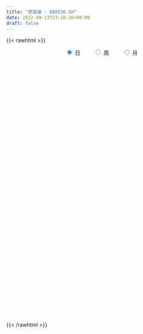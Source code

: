 ```yaml
---
title: "思瑞浦 - 688536.SH"
date: 2022-09-13T23:16:16+08:00
draft: false
---
```

{{< rawhtml >}}
    <div style="text-align: center">
        <label style="padding: 1rem;"><input style="margin-right: .5rem" type="radio" name="period" value="D" checked onclick="period_change(this)">日</label>
        <label style="padding: 1rem;"><input style="margin-right: .5rem" type="radio" name="period" value="W" onclick="period_change(this)">周</label>
        <label style="padding: 1rem;"><input style="margin-right: .5rem" type="radio" name="period" value="M" onclick="period_change(this)">月</label>
    </div>
    <div id="chart" style="height: 700px;"></div> 
    <script type="text/javascript">
        const D_v = [135145.15,84836.48,48512.55,29963.66,30112.34,23783.35,30361.0,21280.48,18926.91,25239.98,31867.59,17664.48,18526.18,9701.58,7254.12,12670.57,7522.3,11752.91,15099.58,8484.14,6589.68,5551.53,10220.84,10081.58,9233.37,9603.22,11857.57,13643.16,9474.56,21829.9,13834.61,11218.89,11740.0,8622.12,12871.69,13906.71,9088.61,7386.83,6387.94,6553.11,17787.81,9985.48,9729.28,14737.86,8957.24,7412.8,5049.4,10123.51,5706.47,8192.82,7756.64,4469.28,8139.64,9175.12,6385.03,8851.36,5574.57,5314.8,6116.3,7803.83,7237.45,6113.56,8072.37,9985.08,9998.65,5868.75,6248.67,7830.17,24334.06,10405.13,6297.63,8548.79,8411.68,9180.87,9439.25,7097.1,10341.84,8010.41,11038.68,7953.16,7661.1,7924.34,3832.99,13578.96,6276.04,8052.7,6900.95,6701.68,3409.92,4810.97,4250.24,6454.6,7127.4,6186.85,5722.55,5187.27,4050.66,5293.94,4680.23,7404.08,6513.94,5147.07,7154.79,5678.88,8280.31,4766.14,6430.14,5269.08,9664.17,9389.67,6011.7,5055.02,3557.55,4634.34,1673.62,2255.64,4044.92,4041.6,8610.82,4570.92,6025.99,6047.8,3883.22,3437.5,3678.96,3420.73,8139.03,9479.99,5052.67,5317.58,3391.46,2317.09,4304.85,2385.85,4051.74,4249.52,2768.5,5144.34,3717.27,2415.4,4616.81,5115.88,4955.99,4812.83,13318.16,4052.44,4831.46,3367.61,4415.76,3676.46,4816.73,4850.05,1704.18,3165.31,6767.24,2981.19,4253.92,3696.52,3316.7,4012.16,6023.72,3276.48,5657.25,5527.11,6303.81,3321.03,2868.03,1989.53,2170.71,3663.5,4230.67,3115.02,3237.87,1864.97,2431.4,4337.62,4394.69,5263.05,4668.77,5962.59,5529.53,11017.93,5773.55,5603.19,3281.35,8092.32,3945.12,4587.85,6584.29,9705.8,6693.02,7026.69,8919.76,9451.35,9544.72,5405.66,4534.51,3472.19,4601.16,3532.23,4738.72,2803.02,4255.33,4324.21,6001.56,4468.49,7946.15,7955.09,7523.4,8464.94,5195.14,7115.73,10506.56,5690.34,6591.12,5106.68,6355.84,4247.93,4756.51,3549.98,2848.82,4196.42,4573.83,5438.69,5737.06,4122.77,4656.64,2785.07,5021.13,3711.91,5752.04,4502.85,3724.43,4461.25,3659.55,4343.66,3312.98,7599.12,5751.22,5983.28,4493.93,8373.79,4349.74,12946.43,7293.67,12117.73,9140.39,4504.69,5077.95,5126.61,5923.8,4519.41,3798.76,3251.71,3546.33,4579.79,3839.61,2868.57,3050.88,2953.72,2253.92,4050.75,5585.78,3043.78,4750.8,15289.0,12946.18,6179.23,5443.09,6226.9,4127.03,5438.93,4651.97,4628.72,8714.79,5055.05,2757.25,3101.57,2149.74,2890.51,5140.64,9161.85,5178.04,5230.43,4142.47,4102.83,7154.11,5417.52,4081.77,3844.12,3492.66,5656.42,7256.77,3556.78,5172.75,6379.06,6411.31,4896.94,3455.27,4935.63,3121.26,4535.09,2813.72,4972.89,3844.99,2693.27,2576.19,2628.22,3801.63,4313.26,5043.78,7079.16,4901.51,4115.61,3901.96,6194.75,6810.57,6172.99,5978.41,6479.29,6107.85,4009.66,3431.93,3120.94,2990.4,3248.76,5414.08,7614.92,7314.35,6054.21,5293.89,4589.0,8820.4,4468.95,3168.32,2893.58,4550.36,5836.4,3519.59,2869.03,5589.95,4337.23,6432.14,6943.49,6639.8,4513.8,3717.74,4140.23,3454.81,5393.05,3575.02,4800.72,4509.92,4960.28,3427.94,5399.5,6788.81,5416.15,5752.58,3029.62,5395.06,3419.13,2759.9,2427.19,2439.73,3216.82,1911.32,3092.05,3196.93,3022.21,10731.02,5678.19,5537.5,4458.99,4464.21,7039.91,8524.63,6777.91,5339.79,2375.42,4308.2,6204.8,4751.84,3883.16,4865.36,6809.01,6395.18,6885.17,7149.85,10021.85,13398.82,12459.24,12406.88,6061.21,7494.99,8272.8,8385.72,5151.64,6763.78,6098.25,4339.85,4405.83,4318.79,7932.34,3543.23,4968.03,5615.1,5653.71,9532.62,11096.7,7625.86,10602.15,9830.93,12956.88,7691.53,9015.36,4987.37,4752.45,5110.71,5641.13,4113.59,4737.92,6451.38,5727.13,6181.26,8972.06,6457.47,6304.04,5521.1,8906.8,5797.14,6737.0,4353.29,4364.42,4007.12,5470.24,5748.38,4726.01,5514.94,4658.39,6161.3,5275.48,8259.06,5310.33,4777.25,5014.22,3347.37,4477.25,4862.16,5037.57,8418.6,9510.03,8782.28,9686.9,7384.09,5660.08,3413.96,4841.26,4120.67,4895.31,4352.85,3828.72,5551.44,13562.73,7188.0,5179.21,6506.09,4946.94,3634.63,4255.33,3178.19,3194.44,5065.7,3882.54,6736.77,6121.82,7070.37,6596.93,24251.8,15281.71]
const D_histogram = [0.0,1.7875327635,4.6372438146,6.316261831,7.0372074584,6.7904747635,5.3264949771,4.5675228031,3.3863647159,5.5430508343,7.2283074939,7.27711444,6.1502556415,5.0259026366,3.9729417907,3.9623923439,3.2201810844,1.7765309176,-1.5157079138,-3.5837522876,-4.4118143282,-4.8374321912,-4.1727280214,-2.9788772052,-0.9162955942,0.7966059873,1.2248685935,3.2694716515,4.2348229312,4.6466194727,3.6658564861,1.8349005012,-0.2227130049,-0.8015413136,-2.0703741312,-1.9020735267,-2.7213903565,-3.0161011851,-2.8626727532,-2.7591768216,0.6981363928,2.7868420001,3.2598799997,5.6006596605,5.1367222046,5.9587941666,5.277472717,2.7694156149,0.7221302353,-0.0251035039,0.7090660175,-0.0449218818,0.3443913081,1.2465915745,2.6613542303,1.8397493916,2.2845972046,2.1047575697,0.6917840452,-0.7081187389,-1.3081575085,-1.9965571824,-4.4693659709,-7.1754021973,-7.8668134894,-7.9522506955,-7.2561946139,-4.8764517883,-5.2551905094,-4.206547451,-3.6430605261,-3.9639384454,-5.176386055,-5.1249681005,-3.6801703504,-3.7625537608,-1.133774657,1.7118968608,7.2322648392,10.2922357768,13.9849115495,14.2749146735,13.5969862534,11.1720360505,8.6261304707,6.7283091511,2.7438889774,-0.0674643241,-1.8945624003,-2.407317445,-3.9286536471,-3.1088854208,-5.5373954075,-3.7073603992,1.1421536491,4.2374016216,5.1568973985,3.9864623399,-0.7824626007,-5.9085772424,-9.535382377,-11.9442228053,-15.2071080269,-15.3234379211,-12.8700544465,-10.7272956762,-10.7427088712,-11.3082305063,-14.5754378233,-15.272713189,-13.6503046044,-11.075900593,-9.3176712809,-8.7328884537,-7.6888347429,-5.9576127306,-5.44341456,-5.6312669875,-5.5083092534,-5.6311564748,-6.8141512066,-5.2579038536,-3.1545663855,-2.1681574955,-0.9228189327,0.3208004098,3.8522902231,7.8133819136,10.3345238043,10.9697010633,11.0562764949,10.7086342309,9.6723019875,7.9896189642,6.9737521826,6.0379438631,4.5564528647,3.3777655207,2.2074725888,1.3744508324,1.3345336293,2.007749906,3.2565558867,3.1007990757,1.4352686804,0.5724828885,1.4342016123,1.2319545458,-1.3052232655,-3.7378441354,-5.4532427077,-5.2127585639,-5.1542701575,-3.9937413887,-1.1131381371,0.2548035674,2.0025073498,3.6367863508,4.6203598969,5.9719185109,9.6675412319,11.3823337892,14.5553808019,13.5027970755,15.2473829795,15.2436584324,13.1599717932,10.5697899874,9.1133705078,7.4109998426,4.4819327657,2.4895838582,2.4377749793,1.3792021965,0.7636787543,-0.3579371572,0.8251299491,1.7333985517,2.126856522,0.5537519539,-0.7686792124,-4.3830766885,-6.3008736327,-6.3811427144,-6.7032180781,-4.5702866637,-3.5137775214,-4.2182759177,-1.1828206596,2.0607134696,6.4086571513,11.7449114086,13.0430269742,10.2362358156,4.2873149971,-0.9798230127,-3.6356920319,-8.0205191094,-8.0773961565,-6.8431237412,-5.1058747782,-3.9215883239,-3.3967701091,-4.0338614434,-3.7809656868,-4.6928544013,-0.5710096338,2.3480665584,-0.1576508157,-6.1328361791,-7.66043544,-1.155302173,4.2943295151,5.1027331859,2.3641654097,-0.6080530889,-0.3888524881,-1.6956519077,-1.7186632181,-4.0608775977,-6.1809359332,-4.9586006739,-3.3188907632,-3.4902723809,-3.4109830485,-4.3815812611,-6.9551281568,-8.1406959782,-6.4802170728,-6.1114257979,-6.1504860831,-6.348065585,-4.5384436976,-3.4800069445,-1.7529432976,-2.0009842085,-2.4770543577,1.3392484329,1.0115246612,0.633564576,-0.8424136717,-3.0906884012,-4.5270668919,-4.3708408521,-4.482685723,-2.6366602413,1.4944761719,3.6904214568,5.7011707912,7.2215331356,7.4308839944,6.031815224,3.6203962963,2.5688541681,2.6869592984,3.902385497,3.1483669225,1.9242782572,2.1603388479,0.844334055,0.0725248079,-0.1494203641,1.0056983499,0.5053849041,1.6722577384,10.4880556875,15.5709829768,18.9695393441,19.8171707214,19.4064612105,16.7273895648,13.2572789931,10.1622785284,7.9583960389,7.7703958159,6.6676177753,4.4080360364,2.2918647293,0.9641559726,-0.0304237883,-0.5540377782,0.8097846915,1.6610312634,1.6531141333,2.0350749787,0.3565372916,2.6008092525,1.9140124701,1.0184371329,-1.2550397585,-2.9861073489,-6.0690992249,-9.9076039581,-11.5918359231,-11.6356025152,-11.9899555194,-7.7271716318,-3.0265170035,-1.295467129,-1.81280469,-2.8351108576,-6.1707121002,-8.6370862314,-11.3235375207,-12.344368984,-12.6109920261,-13.0405537854,-13.0790219219,-13.2757703197,-12.5732505429,-12.2214679885,-12.711901427,-13.6768135608,-13.524852415,-13.7534043222,-14.1439413951,-14.726887873,-13.9738068399,-12.8370437359,-9.6617528555,-7.7661310325,-5.2621950481,-4.234001373,-3.0614056197,-2.2478246247,-1.8474028247,0.7004353236,1.0518490458,-1.0172297263,-2.867207403,-2.8777104469,-3.5144133665,-3.6815240019,-3.1395680921,-1.8661982058,-0.6200020305,2.0181593174,2.080764089,3.4285683312,4.0490376183,3.1042033297,3.1665223219,6.8796841475,8.2380183331,10.6124726201,12.0456348424,12.783039381,11.7816935907,10.1367305221,9.9185997464,8.4565653551,7.3660790695,6.0753211817,5.5590759312,5.1138176668,2.1886244589,1.5894681966,3.7006738394,5.3864233461,5.1336677829,6.4722303187,6.2669371476,5.6590787033,4.3200891259,2.4619328467,-0.1658990596,-2.8265851303,-3.4671971962,-5.3171502854,-6.9168075571,-12.1630510975,-14.9389688746,-15.8363575061,-16.3985397305,-15.7265100055,-16.3862680585,-14.4584043123,-11.3915923431,-8.0648016196,-5.6628136941,-3.3331760319,-1.2993442105,-0.192749754,-0.4900736977,-0.5312814835,0.7988406545,0.6220547108,0.4161047774,-0.1046015171,-1.9667486162,-4.808816147,-3.6544888044,-1.112597815,0.9748865829,3.3423736238,5.6221709808,8.5870687978,10.5268336412,13.0972697262,13.5747993537,14.2800047496,13.1419534104,11.3320334107,9.6595316332,8.0079940045,6.7251002788,7.033451063,6.7702388184,9.1886990749,9.0559266315,8.0021942952,8.6788543896,5.6431860095,3.5285133133,2.1704965071,-0.7798068865,-1.749032278,-1.511106292,-2.3195040954,-3.6467084824,-3.8810340113,-5.6556166181,-6.1122269851,-5.0265088477,-3.9934053417,-3.4812294688,-2.6341793272,0.3793037486,0.1245922773,-1.8808650149,-3.2098749407,-2.7807079343,-2.964535747,-2.163887206,-2.338463809,-3.7320334353,-5.6995949626,-5.9560550942,-5.5157003611,-5.4710798062,-5.8245494894,-5.3133820518,-2.6093217614,-1.3539646741,0.3123037996,0.8340575213,0.6060085082,2.0366794192,1.1777682648,1.7002864443,2.9974026005,5.9738882595,10.9782110807,14.4632577392,14.2506627438,13.625139127,12.3028326797,12.0975517305,9.3208882675,6.4333921664,3.3489275017,1.4131520787,0.8763492462,3.0236890424,2.335625348,1.3989323196,-1.3420411862,-3.9854481953,-5.9280128201,-6.9413497416,-8.0251009826,-8.717313895,-10.0122589982,-9.9765040584,-10.6448935009,-10.5880905888,-8.4237787968,-7.1566304244,-9.7961891121,-9.7299663811]
const D_fast = [0.0,2.2344159544,6.2434379591,9.5015214333,11.9817689253,13.4326549213,13.3002988791,13.6832074059,13.3486404977,16.8910893247,20.3834228578,22.2515084139,22.6622135257,22.79433618,22.7346107817,23.7146594209,23.7774934325,22.7779759951,19.1068101853,16.1428277395,14.2118121169,12.5768362061,12.1983583705,12.6474898854,14.4809975979,16.3930506763,17.1275304308,19.9895014017,22.0135584143,23.5870098239,23.5227109588,22.1504800992,20.0371883419,19.2579747048,17.4715483544,17.1643305772,15.6646661583,14.6159300334,14.053690277,13.4673920032,17.0992393157,19.8846554231,21.1726634226,24.9136079986,25.7338510938,28.0456215975,28.6836683272,26.8679651288,25.001212308,24.2477026928,25.1591387186,24.3939203489,24.8693313657,26.0831795258,28.1632807392,27.8016132484,28.8176103625,29.1639601201,27.9239326069,26.347000138,25.4199219914,24.2323830219,20.6422327406,16.1423459649,13.4842313005,11.4107314204,10.2927388486,11.4533687271,9.7608323787,9.7578385743,9.4105603677,8.098697837,5.5921537136,4.3623296431,4.8870848055,3.8640629549,6.2093983945,9.4830441275,16.8114783157,22.4445081975,29.6334118576,33.4921436499,36.2134617932,36.5815206029,36.1921476407,35.9764036089,32.6779556796,29.8497362971,27.5489976208,26.4344132148,23.9309136009,23.9734604721,20.1606016335,21.063796542,26.1988490026,30.3534473805,32.562167507,32.3883480334,27.4238074425,20.8205484903,14.8098977614,9.4150016318,2.3503394034,-1.596849971,-2.360980108,-2.9000452568,-5.6011356696,-8.9937149313,-15.904781704,-20.420235367,-22.2104029335,-22.4049740704,-22.9761625785,-24.5746018647,-25.4527568397,-25.2109380099,-26.0575934794,-27.6532626538,-28.907382233,-30.4380185731,-33.3245511065,-33.082779717,-31.7680838452,-31.3237143292,-30.3090804995,-28.9852610546,-24.4906986854,-18.5762615166,-13.4714886747,-10.0938861499,-7.2432415946,-4.9137253009,-3.5319820474,-3.2172603297,-2.4896890657,-1.9160114193,-2.2583892016,-2.5926351654,-3.2110599501,-3.7004689984,-3.4067527941,-2.231599041,-0.1686540886,0.4507888693,-0.8559243558,-1.5755894256,-0.3553202988,-0.2495787288,-3.1130623565,-6.4801442603,-9.5588535095,-10.6215590066,-11.8516381397,-11.6895447181,-9.0872260007,-7.6555834044,-5.4072527845,-2.8637771958,-0.7251136754,2.1194245662,8.2319325952,12.7923085998,19.604200813,21.9273163555,27.4837480043,31.2909380653,32.4972443745,32.5495100654,33.3714332129,33.5218125083,31.7132286228,30.3432756799,30.9009105458,30.1871383121,29.7625345585,28.5514343577,29.9407839513,31.2824021918,32.2075742926,30.772907713,29.2583067436,24.5481400953,21.055124743,19.3795699827,17.3816900995,18.372049848,18.5501146099,16.7910472341,19.5307973273,23.289509824,29.2396177935,37.5120999029,42.0709722121,41.8232400074,36.9461479381,31.4340541751,27.869262148,21.4793052932,19.403079207,18.9265706869,19.3873509554,19.5912403287,19.2668660163,17.6213093211,16.9289636561,14.8438613412,18.8229537003,22.3290465321,19.783916454,12.2755220458,8.8328139249,15.0491216487,21.5723357155,23.6564226828,21.508896259,18.3846644882,18.506651967,16.7759395705,16.3232624555,12.9658286766,9.3005363577,9.2832214485,10.0932086684,9.0492589556,8.2758025258,6.2098089979,1.8974800629,-1.3232617529,-1.2828371157,-2.4419022904,-4.0185840963,-5.8031799944,-5.1281690314,-4.9397340145,-3.650906192,-4.399193155,-5.4945268936,-1.3434119948,-1.4182546012,-1.6378235424,-3.3244052081,-6.3453520378,-8.9134972515,-9.8499814247,-11.0824977264,-9.895637305,-5.3908818488,-2.2723311997,1.1637108325,4.4894564608,6.5565283182,6.6654133538,5.1590935002,4.749764914,5.5396098688,7.7306324418,7.7637055979,7.0206864969,7.7968317995,6.6919105204,5.9382324753,5.6789322123,7.0854755138,6.711508294,8.2964455629,19.7342574338,28.7099304674,36.8508716707,42.6527957283,47.0937015201,48.5964772656,48.4406864421,47.8862556095,47.6719721298,49.4265708607,49.990697264,48.8331245342,47.2899194093,46.2032496459,45.2010639378,44.5389405034,46.1052091459,47.3717135337,47.7770749369,48.667804527,47.0784011628,49.9728754368,49.7645817719,49.123615718,46.5363788869,44.0587844593,39.4585177771,33.1431120543,28.5609211085,25.6082538876,22.2564120036,24.5874029833,28.5314283607,29.9386114529,28.9680727194,27.2369888374,22.3587095698,17.7330638808,12.2157282112,8.1088045019,4.6894334533,0.9997332476,-2.3084903693,-5.824181347,-8.264974206,-10.9685586487,-14.6369674439,-19.0210829679,-22.2503349259,-25.9172379137,-29.8437603353,-34.1084287815,-36.8487994584,-38.9212972883,-38.1614446218,-38.207355557,-37.0189683346,-37.0492750027,-36.6420306543,-36.3904058155,-36.4518347216,-33.7288877425,-33.1145117589,-35.4378979625,-38.00467749,-38.7346081455,-40.2499144068,-41.3374060427,-41.5803421558,-40.7735218211,-39.6823261534,-36.5396249761,-35.9568291822,-33.7518828573,-32.1191541656,-32.2879376218,-31.4339880491,-26.0009051867,-22.5830664177,-17.5554939757,-13.1109230428,-9.177758659,-7.2336810516,-6.3444614897,-4.0829423288,-3.4308353813,-2.6798018996,-2.451729492,-1.5782057596,-0.7450096073,-3.1230467005,-3.3248359137,-0.288461811,2.7438935322,3.7745549147,6.7311750302,8.092616146,8.8995273775,8.6405600816,7.3978870141,4.7285803428,1.3612479896,-0.1461633753,-3.3254040358,-6.6542631968,-14.9412695116,-21.4519295074,-26.3084075154,-30.9702246724,-34.2298224488,-38.9861475164,-40.6728848483,-40.4539709648,-39.1433806462,-38.1570961442,-36.6607524901,-34.9517567212,-33.8933497032,-34.3131920714,-34.487220228,-32.9573879265,-32.9786601925,-33.0805839315,-33.6274406052,-35.9812748584,-40.0255464259,-39.7848412845,-37.5210997488,-35.1898937051,-31.9868132584,-28.3014731561,-23.1898081397,-18.618334886,-12.7735813694,-8.9023519035,-4.6271453201,-2.4797083068,-1.4566199538,-0.714238823,-0.3637779505,0.0346033934,2.1013169434,3.5306644033,8.2462994287,10.377508643,11.3243248806,14.1706985723,12.5458266947,11.3132823268,10.4978896473,7.3526345321,5.9461510711,5.8063004841,4.4180266568,2.1791451493,0.9745611175,-2.2139256438,-4.1985927571,-4.3695018316,-4.3347496611,-4.6928811553,-4.5043758455,-1.3960668326,-1.6196302345,-4.0953037804,-6.2267824414,-6.4927924186,-7.4177541681,-7.1580774285,-7.9172699839,-10.243847969,-13.6363082369,-15.3817821421,-16.3203524992,-17.6435018959,-19.4531089514,-20.2702870268,-18.2185571768,-17.301691258,-15.5573468344,-14.8270787324,-14.9036256184,-12.9637848526,-13.5282539408,-12.5806641503,-10.534197344,-6.06423962,1.6846359713,8.7854970646,12.1355677552,14.9163289201,16.6697306428,19.4888376262,19.04239623,17.7632481705,15.5160153812,13.9335279779,13.615812457,16.5190745138,16.4149171564,15.8279572079,12.7514734055,9.1117043477,5.6871365178,2.9384621608,-0.1515643258,-3.0231057119,-6.8211155647,-9.2794866395,-12.6090994572,-15.1993191923,-15.1409520995,-15.6629613333,-20.7515672989,-23.1178361632]
const D_slow = [0.0,0.4468831909,1.6061941445,3.1852596023,4.9445614669,6.6421801578,7.973803902,9.1156846028,9.9622757818,11.3480384904,13.1551153639,14.9743939739,16.5119578842,17.7684335434,18.7616689911,19.752267077,20.5573123481,21.0014450775,20.6225180991,19.7265800272,18.6236264451,17.4142683973,16.371086392,15.6263670907,15.3972931921,15.5964446889,15.9026618373,16.7200297502,17.778735483,18.9403903512,19.8568544727,20.315579598,20.2599013468,20.0595160184,19.5419224856,19.0664041039,18.3860565148,17.6320312185,16.9163630302,16.2265688248,16.401102923,17.097813423,17.9127834229,19.3129483381,20.5971288892,22.0868274309,23.4061956101,24.0985495138,24.2790820727,24.2728061967,24.4500727011,24.4388422307,24.5249400577,24.8365879513,25.5019265089,25.9618638568,26.5330131579,27.0592025504,27.2321485617,27.0551188769,26.7280794998,26.2289402042,25.1115987115,23.3177481622,21.3510447899,19.362982116,17.5489334625,16.3298205154,15.0160228881,13.9643860253,13.0536208938,12.0626362824,10.7685397687,9.4872977435,8.5672551559,7.6266167157,7.3431730515,7.7711472667,9.5792134765,12.1522724207,15.6485003081,19.2172289764,22.6164755398,25.4094845524,27.5660171701,29.2480944579,29.9340667022,29.9172006212,29.4435600211,28.8417306598,27.8595672481,27.0823458929,25.697997041,24.7711569412,25.0566953535,26.1160457589,27.4052701085,28.4018856935,28.2062700433,26.7291257327,24.3452801384,21.3592244371,17.5574474304,13.7265879501,10.5090743385,7.8272504194,5.1415732016,2.314515575,-1.3293438808,-5.147522178,-8.5600983291,-11.3290734774,-13.6584912976,-15.841713411,-17.7639220967,-19.2533252794,-20.6141789194,-22.0219956663,-23.3990729796,-24.8068620983,-26.5103999,-27.8248758634,-28.6135174597,-29.1555568336,-29.3862615668,-29.3060614643,-28.3429889086,-26.3896434302,-23.8060124791,-21.0635872132,-18.2995180895,-15.6223595318,-13.2042840349,-11.2068792939,-9.4634412482,-7.9539552824,-6.8148420663,-5.9704006861,-5.4185325389,-5.0749198308,-4.7412864235,-4.239348947,-3.4252099753,-2.6500102064,-2.2911930363,-2.1480723141,-1.7895219111,-1.4815332746,-1.807839091,-2.7423001248,-4.1056108018,-5.4088004427,-6.6973679821,-7.6958033293,-7.9740878636,-7.9103869717,-7.4097601343,-6.5005635466,-5.3454735724,-3.8524939446,-1.4356086367,1.4099748106,5.0488200111,8.42451928,12.2363650248,16.0472796329,19.3372725812,21.9797200781,24.258062705,26.1108126657,27.2312958571,27.8536918217,28.4631355665,28.8079361156,28.9988558042,28.9093715149,29.1156540022,29.5490036401,30.0807177706,30.2191557591,30.026985956,28.9312167838,27.3559983757,25.7607126971,24.0849081776,22.9423365116,22.0638921313,21.0093231519,20.713617987,21.2287963544,22.8309606422,25.7671884943,29.0279452379,31.5870041918,32.658832941,32.4138771879,31.5049541799,29.4998244025,27.4804753634,25.7696944281,24.4932257336,23.5128286526,22.6636361253,21.6551707645,20.7099293428,19.5367157425,19.393963334,19.9809799736,19.9415672697,18.4083582249,16.4932493649,16.2044238217,17.2780062005,18.5536894969,19.1447308494,18.9927175771,18.8955044551,18.4715914782,18.0419256737,17.0267062742,15.4814722909,14.2418221224,13.4120994316,12.5395313364,11.6867855743,10.591390259,8.8526082198,6.8174342253,5.1973799571,3.6695235076,2.1319019868,0.5448855906,-0.5897253338,-1.45972707,-1.8979628944,-2.3982089465,-3.0174725359,-2.6826604277,-2.4297792624,-2.2713881184,-2.4819915363,-3.2546636366,-4.3864303596,-5.4791405726,-6.5998120034,-7.2589770637,-6.8853580207,-5.9627526565,-4.5374599587,-2.7320766748,-0.8743556762,0.6335981298,1.5386972039,2.1809107459,2.8526505705,3.8282469447,4.6153386754,5.0964082397,5.6364929516,5.8475764654,5.8657076674,5.8283525763,6.0797771638,6.2061233899,6.6241878245,9.2462017463,13.1389474906,17.8813323266,22.8356250069,27.6872403095,31.8690877008,35.183407449,37.7239770811,39.7135760908,41.6561750448,43.3230794886,44.4250884977,44.9980546801,45.2390936732,45.2314877261,45.0929782816,45.2954244545,45.7106822703,46.1239608036,46.6327295483,46.7218638712,47.3720661843,47.8505693018,48.1051785851,47.7914186454,47.0448918082,45.527617002,43.0507160124,40.1527570317,37.2438564029,34.246367523,32.3145746151,31.5579453642,31.2340785819,30.7808774094,30.072099695,28.52942167,26.3701501121,23.539265732,20.453173486,17.3004254794,14.0402870331,10.7705315526,7.4515889727,4.3082763369,1.2529093398,-1.9250660169,-5.3442694071,-8.7254825109,-12.1638335914,-15.6998189402,-19.3815409085,-22.8749926185,-26.0842535524,-28.4996917663,-30.4412245244,-31.7567732865,-32.8152736297,-33.5806250346,-34.1425811908,-34.604431897,-34.4293230661,-34.1663608046,-34.4206682362,-35.1374700869,-35.8568976987,-36.7355010403,-37.6558820408,-38.4407740638,-38.9073236152,-39.0623241229,-38.5577842935,-38.0375932713,-37.1804511885,-36.1681917839,-35.3921409515,-34.600510371,-32.8805893341,-30.8210847509,-28.1679665958,-25.1565578852,-21.96079804,-19.0153746423,-16.4811920118,-14.0015420752,-11.8874007364,-10.0458809691,-8.5270506736,-7.1372816908,-5.8588272741,-5.3116711594,-4.9143041103,-3.9891356504,-2.6425298139,-1.3591128682,0.2589447115,1.8256789984,3.2404486742,4.3204709557,4.9359541674,4.8944794025,4.1878331199,3.3210338209,1.9917462495,0.2625443603,-2.7782184141,-6.5129606328,-10.4720500093,-14.5716849419,-18.5033124433,-22.5998794579,-26.214480536,-29.0623786218,-31.0785790267,-32.4942824502,-33.3275764581,-33.6524125108,-33.7005999493,-33.8231183737,-33.9559387446,-33.7562285809,-33.6007149032,-33.4966887089,-33.5228390882,-34.0145262422,-35.2167302789,-36.13035248,-36.4085019338,-36.1647802881,-35.3291868821,-33.9236441369,-31.7768769375,-29.1451685272,-25.8708510956,-22.4771512572,-18.9071500698,-15.6216617172,-12.7886533645,-10.3737704562,-8.3717719551,-6.6904968854,-4.9321341196,-3.239574415,-0.9423996463,1.3215820116,3.3221305854,5.4918441828,6.9026406851,7.7847690135,8.3273931402,8.1324414186,7.6951833491,7.3174067761,6.7375307523,5.8258536317,4.8555951288,3.4416909743,1.913634228,0.6570070161,-0.3413443193,-1.2116516865,-1.8701965183,-1.7753705812,-1.7442225118,-2.2144387656,-3.0169075007,-3.7120844843,-4.4532184211,-4.9941902226,-5.5788061748,-6.5118145337,-7.9367132743,-9.4257270479,-10.8046521381,-12.1724220897,-13.628559462,-14.956904975,-15.6092354153,-15.9477265839,-15.869650634,-15.6611362537,-15.5096341266,-15.0004642718,-14.7060222056,-14.2809505945,-13.5315999444,-12.0381278795,-9.2935751094,-5.6777606746,-2.1150949886,1.2911897931,4.3668979631,7.3912858957,9.7215079626,11.3298560041,12.1670878796,12.5203758992,12.7394632108,13.4953854714,14.0792918084,14.4290248883,14.0935145917,13.0971525429,11.6151493379,9.8798119025,7.8735366568,5.6942081831,3.1911434335,0.6970174189,-1.9642059563,-4.6112286035,-6.7171733027,-8.5063309088,-10.9553781868,-13.3878697821]
const D_data = [['2020-09-21', 250.0, 205.0, 202.0, 255.33],['2020-09-22', 213.0, 233.01, 208.01, 244.0],['2020-09-23', 233.99, 261.64, 232.33, 262.49],['2020-09-24', 260.0, 264.0, 255.8, 278.0],['2020-09-25', 268.98, 264.45, 250.12, 275.0],['2020-09-28', 269.0, 259.99, 255.0, 270.8],['2020-09-29', 260.93, 246.0, 242.6, 261.0],['2020-09-30', 245.9, 254.0, 241.0, 262.5],['2020-10-09', 259.9, 248.0, 244.0, 259.94],['2020-10-12', 247.98, 297.6, 247.98, 297.6],['2020-10-13', 311.0, 309.0, 299.03, 323.5],['2020-10-14', 303.08, 301.03, 294.91, 307.39],['2020-10-15', 298.0, 291.01, 290.0, 322.58],['2020-10-16', 293.27, 291.87, 283.75, 299.97],['2020-10-19', 288.03, 293.08, 288.03, 302.3],['2020-10-20', 293.0, 309.2, 285.0, 317.0],['2020-10-21', 306.2, 303.75, 303.21, 316.0],['2020-10-22', 301.81, 294.0, 285.4, 305.79],['2020-10-23', 293.0, 261.05, 255.3, 296.5],['2020-10-26', 253.71, 262.68, 245.81, 267.76],['2020-10-27', 261.23, 269.89, 258.03, 272.58],['2020-10-28', 269.04, 270.39, 261.0, 274.85],['2020-10-29', 270.45, 283.5, 268.03, 289.77],['2020-10-30', 283.5, 294.59, 280.12, 303.5],['2020-11-02', 298.9, 314.97, 293.2, 319.88],['2020-11-03', 318.0, 323.0, 315.21, 332.0],['2020-11-04', 322.0, 315.77, 312.12, 339.0],['2020-11-05', 327.58, 346.88, 321.95, 347.0],['2020-11-06', 343.5, 347.0, 338.8, 356.8],['2020-11-09', 355.38, 349.99, 343.95, 383.32],['2020-11-10', 344.88, 337.1, 325.3, 347.88],['2020-11-11', 335.8, 323.89, 323.23, 345.98],['2020-11-12', 327.24, 314.04, 308.56, 333.04],['2020-11-13', 316.33, 327.89, 312.24, 332.9],['2020-11-16', 328.46, 315.9, 311.21, 337.0],['2020-11-17', 315.78, 332.09, 307.66, 332.8],['2020-11-18', 330.0, 318.76, 318.1, 333.0],['2020-11-19', 320.0, 322.58, 313.35, 329.99],['2020-11-20', 320.0, 327.92, 317.08, 331.0],['2020-11-23', 325.54, 328.1, 321.0, 330.78],['2020-11-24', 338.31, 381.31, 337.0, 392.0],['2020-11-25', 377.64, 383.0, 371.11, 392.88],['2020-11-26', 381.5, 374.63, 366.68, 399.23],['2020-11-27', 377.73, 411.9, 375.0, 416.0],['2020-11-30', 408.0, 389.0, 388.01, 411.0],['2020-12-01', 389.0, 413.6, 389.0, 415.99],['2020-12-02', 412.83, 402.9, 401.07, 416.0],['2020-12-03', 400.0, 377.97, 373.57, 408.95],['2020-12-04', 377.49, 376.24, 372.51, 384.43],['2020-12-07', 380.08, 388.7, 375.0, 392.99],['2020-12-08', 385.67, 410.99, 378.0, 412.43],['2020-12-09', 415.8, 396.04, 395.1, 415.8],['2020-12-10', 394.4, 413.0, 390.03, 430.0],['2020-12-11', 413.0, 427.1, 410.12, 444.68],['2020-12-14', 428.2, 444.98, 426.15, 445.0],['2020-12-15', 443.5, 424.04, 416.8, 450.01],['2020-12-16', 424.0, 444.3, 417.88, 448.78],['2020-12-17', 446.0, 442.78, 428.0, 453.18],['2020-12-18', 449.47, 428.0, 425.73, 451.96],['2020-12-21', 410.02, 424.4, 409.02, 434.0],['2020-12-22', 420.0, 432.03, 412.0, 443.77],['2020-12-23', 432.0, 429.88, 418.0, 439.88],['2020-12-24', 424.49, 400.0, 397.0, 433.83],['2020-12-25', 400.0, 381.8, 376.0, 400.0],['2020-12-28', 377.89, 394.98, 375.68, 396.08],['2020-12-29', 393.0, 397.02, 381.98, 404.29],['2020-12-30', 393.63, 405.0, 391.0, 419.88],['2020-12-31', 415.59, 432.0, 406.15, 444.44],['2021-01-04', 438.0, 401.02, 380.23, 438.0],['2021-01-05', 395.0, 419.0, 391.86, 420.0],['2021-01-06', 421.0, 416.07, 411.0, 429.9],['2021-01-07', 410.7, 404.38, 395.15, 417.47],['2021-01-08', 404.02, 387.0, 382.11, 404.03],['2021-01-11', 381.97, 397.0, 381.97, 417.96],['2021-01-12', 398.0, 416.28, 395.0, 428.6],['2021-01-13', 419.99, 399.0, 397.09, 425.99],['2021-01-14', 399.98, 439.0, 395.28, 444.99],['2021-01-15', 446.0, 457.89, 437.01, 460.5],['2021-01-18', 450.38, 518.96, 441.88, 522.15],['2021-01-19', 516.9, 520.0, 516.9, 548.97],['2021-01-20', 519.71, 558.0, 519.71, 562.65],['2021-01-21', 558.0, 540.0, 531.0, 566.03],['2021-01-22', 544.99, 541.0, 528.0, 551.0],['2021-01-25', 510.0, 524.06, 477.77, 576.99],['2021-01-26', 520.0, 520.79, 507.13, 555.0],['2021-01-27', 537.47, 527.08, 510.62, 557.0],['2021-01-28', 518.0, 492.99, 490.8, 525.45],['2021-01-29', 502.22, 494.6, 481.01, 515.01],['2021-02-01', 492.09, 497.8, 485.0, 511.11],['2021-02-02', 508.71, 510.36, 492.01, 518.9],['2021-02-03', 511.0, 493.7, 493.0, 518.35],['2021-02-04', 493.02, 522.24, 490.2, 523.0],['2021-02-05', 517.5, 477.45, 476.08, 531.98],['2021-02-08', 479.0, 529.1, 470.01, 531.8],['2021-02-09', 530.48, 587.61, 520.02, 593.0],['2021-02-10', 585.45, 593.0, 561.55, 593.12],['2021-02-18', 593.0, 584.22, 571.8, 600.01],['2021-02-19', 574.88, 565.0, 540.0, 584.05],['2021-02-22', 565.0, 509.1, 508.0, 566.0],['2021-02-23', 488.0, 479.0, 470.38, 509.98],['2021-02-24', 482.0, 471.48, 460.1, 504.6],['2021-02-25', 472.0, 465.0, 446.16, 475.01],['2021-02-26', 456.0, 430.77, 418.28, 463.8],['2021-03-01', 437.98, 451.01, 437.98, 459.63],['2021-03-02', 454.0, 479.97, 446.88, 488.98],['2021-03-03', 476.0, 480.38, 470.0, 487.02],['2021-03-04', 487.0, 451.4, 431.0, 487.0],['2021-03-05', 439.11, 434.6, 426.0, 449.86],['2021-03-08', 436.0, 380.0, 373.14, 448.76],['2021-03-09', 376.5, 389.0, 362.0, 415.5],['2021-03-10', 401.37, 407.99, 398.0, 414.95],['2021-03-11', 405.01, 419.96, 405.01, 438.57],['2021-03-12', 418.55, 411.51, 407.0, 425.0],['2021-03-15', 408.58, 393.8, 383.46, 414.43],['2021-03-16', 398.73, 394.98, 388.03, 408.6],['2021-03-17', 394.0, 403.0, 388.0, 409.89],['2021-03-18', 405.81, 386.41, 380.61, 408.0],['2021-03-19', 380.05, 371.0, 368.16, 388.0],['2021-03-22', 368.67, 367.0, 362.0, 383.98],['2021-03-23', 368.61, 356.0, 348.68, 372.39],['2021-03-24', 352.01, 330.5, 330.5, 359.95],['2021-03-25', 329.97, 357.12, 326.0, 362.6],['2021-03-26', 357.77, 366.5, 350.21, 374.0],['2021-03-29', 367.45, 354.62, 352.8, 373.58],['2021-03-30', 352.7, 358.5, 352.0, 373.0],['2021-03-31', 358.5, 360.8, 342.9, 364.9],['2021-04-01', 357.84, 400.0, 353.0, 402.0],['2021-04-02', 405.0, 426.5, 402.03, 448.0],['2021-04-06', 427.83, 429.75, 418.0, 441.97],['2021-04-07', 427.13, 420.03, 408.45, 427.15],['2021-04-08', 416.77, 421.15, 413.99, 434.5],['2021-04-09', 421.15, 421.32, 411.99, 431.99],['2021-04-12', 421.33, 415.06, 408.11, 432.04],['2021-04-13', 408.29, 404.93, 401.01, 421.2],['2021-04-14', 420.0, 410.5, 404.93, 434.9],['2021-04-15', 411.01, 410.19, 389.01, 412.37],['2021-04-16', 410.18, 399.99, 395.58, 414.0],['2021-04-19', 391.02, 398.84, 388.01, 403.79],['2021-04-20', 395.84, 394.0, 385.0, 403.8],['2021-04-21', 389.0, 393.48, 387.0, 399.5],['2021-04-22', 395.0, 401.44, 393.04, 413.99],['2021-04-23', 401.46, 412.8, 390.0, 416.6],['2021-04-26', 414.0, 426.8, 410.11, 435.39],['2021-04-27', 421.0, 414.28, 405.1, 423.46],['2021-04-28', 378.0, 391.88, 351.0, 405.0],['2021-04-29', 389.67, 395.57, 387.77, 422.22],['2021-04-30', 404.0, 417.71, 389.09, 423.88],['2021-05-06', 431.0, 407.0, 396.0, 431.0],['2021-05-07', 403.0, 370.03, 370.03, 406.05],['2021-05-10', 368.0, 355.5, 352.28, 380.0],['2021-05-11', 353.0, 349.05, 338.1, 363.1],['2021-05-12', 349.05, 364.6, 339.05, 368.25],['2021-05-13', 355.73, 358.1, 352.05, 366.61],['2021-05-14', 357.23, 370.52, 347.06, 372.5],['2021-05-17', 371.0, 399.88, 370.52, 405.0],['2021-05-18', 391.25, 390.97, 389.0, 404.98],['2021-05-19', 389.84, 404.0, 386.0, 407.59],['2021-05-20', 407.56, 413.03, 398.0, 418.0],['2021-05-21', 411.08, 414.45, 401.29, 419.55],['2021-05-24', 415.98, 429.0, 401.0, 434.99],['2021-05-25', 429.0, 477.99, 424.02, 488.88],['2021-05-26', 480.0, 476.3, 462.19, 480.0],['2021-05-27', 475.0, 518.73, 468.54, 525.5],['2021-05-28', 520.62, 483.75, 478.0, 522.0],['2021-05-31', 492.0, 533.72, 488.52, 547.0],['2021-06-01', 535.95, 530.8, 518.03, 540.9],['2021-06-02', 530.8, 513.0, 503.17, 530.81],['2021-06-03', 509.55, 506.45, 496.01, 513.43],['2021-06-04', 504.0, 520.89, 498.58, 528.18],['2021-06-07', 537.88, 519.47, 515.0, 544.98],['2021-06-08', 510.38, 500.11, 483.0, 528.66],['2021-06-09', 499.0, 505.23, 487.31, 510.0],['2021-06-10', 505.99, 530.01, 505.97, 541.99],['2021-06-11', 544.71, 520.0, 514.5, 544.98],['2021-06-15', 521.96, 526.0, 501.0, 533.0],['2021-06-16', 529.0, 519.24, 515.0, 560.05],['2021-06-17', 511.88, 552.63, 511.0, 560.34],['2021-06-18', 552.9, 560.08, 543.0, 577.47],['2021-06-21', 560.0, 562.97, 541.0, 566.0],['2021-06-22', 562.0, 540.5, 525.1, 570.0],['2021-06-23', 533.0, 540.0, 524.0, 556.58],['2021-06-24', 537.0, 500.01, 470.91, 537.0],['2021-06-25', 495.0, 505.99, 485.85, 513.98],['2021-06-28', 510.6, 522.3, 497.89, 544.81],['2021-06-29', 532.97, 516.48, 510.79, 534.99],['2021-06-30', 516.0, 551.0, 516.0, 565.0],['2021-07-01', 545.24, 546.13, 542.0, 575.0],['2021-07-02', 541.33, 524.98, 514.99, 545.09],['2021-07-05', 524.98, 579.0, 520.03, 583.0],['2021-07-06', 575.0, 602.0, 575.0, 615.0],['2021-07-07', 584.88, 643.0, 577.0, 658.0],['2021-07-08', 643.0, 692.44, 641.36, 718.05],['2021-07-09', 684.09, 673.7, 610.26, 691.94],['2021-07-12', 650.0, 631.83, 609.0, 652.38],['2021-07-13', 619.44, 579.1, 565.5, 625.0],['2021-07-14', 571.1, 563.18, 552.1, 580.94],['2021-07-15', 565.0, 577.12, 550.02, 584.47],['2021-07-16', 578.11, 536.01, 536.01, 584.0],['2021-07-19', 536.01, 575.81, 521.01, 579.83],['2021-07-20', 568.02, 593.0, 560.1, 598.0],['2021-07-21', 592.55, 606.16, 576.01, 620.0],['2021-07-22', 600.55, 606.96, 587.17, 615.0],['2021-07-23', 614.22, 603.69, 601.32, 638.88],['2021-07-26', 603.69, 589.0, 570.51, 635.0],['2021-07-27', 598.0, 599.0, 591.0, 645.65],['2021-07-28', 590.0, 582.08, 552.86, 609.02],['2021-07-29', 600.0, 654.56, 579.63, 666.0],['2021-07-30', 640.05, 662.12, 633.0, 706.42],['2021-08-02', 642.13, 598.97, 590.96, 657.99],['2021-08-03', 598.97, 532.67, 532.13, 607.0],['2021-08-04', 532.0, 565.01, 522.23, 574.0],['2021-08-05', 630.0, 678.01, 630.0, 678.01],['2021-08-06', 712.0, 700.88, 670.02, 718.0],['2021-08-09', 708.0, 666.02, 650.0, 708.78],['2021-08-10', 683.15, 622.01, 615.0, 684.0],['2021-08-11', 632.45, 607.01, 600.0, 632.45],['2021-08-12', 594.23, 641.85, 594.23, 660.88],['2021-08-13', 635.0, 621.6, 606.66, 642.0],['2021-08-16', 602.89, 635.32, 602.89, 675.0],['2021-08-17', 625.0, 600.01, 595.0, 641.67],['2021-08-18', 611.37, 588.89, 586.0, 613.0],['2021-08-19', 582.4, 626.0, 582.4, 630.0],['2021-08-20', 611.8, 637.65, 610.01, 656.0],['2021-08-23', 622.0, 618.05, 612.11, 642.0],['2021-08-24', 622.28, 619.9, 591.0, 629.6],['2021-08-25', 610.0, 602.78, 594.23, 634.53],['2021-08-26', 597.6, 569.9, 565.0, 611.14],['2021-08-27', 567.26, 572.15, 567.26, 588.0],['2021-08-30', 575.38, 604.1, 572.15, 615.99],['2021-08-31', 598.06, 588.99, 584.81, 618.81],['2021-09-01', 573.0, 580.26, 546.22, 587.0],['2021-09-02', 580.0, 572.8, 572.8, 602.39],['2021-09-03', 575.78, 597.96, 562.63, 599.99],['2021-09-06', 582.66, 592.96, 573.0, 596.44],['2021-09-07', 580.56, 606.56, 576.96, 615.08],['2021-09-08', 599.37, 584.0, 571.69, 606.85],['2021-09-09', 580.33, 576.99, 566.24, 592.53],['2021-09-10', 583.0, 639.0, 580.88, 654.97],['2021-09-13', 636.0, 597.1, 595.01, 636.0],['2021-09-14', 607.42, 594.88, 585.1, 608.42],['2021-09-15', 580.01, 575.66, 562.0, 598.67],['2021-09-16', 569.0, 553.88, 527.03, 570.51],['2021-09-17', 554.0, 550.45, 548.2, 574.96],['2021-09-22', 530.0, 562.66, 519.98, 570.0],['2021-09-23', 557.15, 555.0, 552.1, 577.99],['2021-09-24', 548.4, 580.4, 548.0, 593.87],['2021-09-27', 594.79, 623.8, 594.0, 648.88],['2021-09-28', 612.45, 617.88, 603.5, 638.4],['2021-09-29', 610.27, 630.0, 605.88, 632.68],['2021-09-30', 625.21, 638.11, 610.25, 646.0],['2021-10-08', 640.8, 632.0, 625.58, 685.5],['2021-10-11', 628.78, 614.0, 612.4, 647.94],['2021-10-12', 617.84, 595.0, 582.0, 626.75],['2021-10-13', 594.0, 605.4, 592.09, 619.99],['2021-10-14', 609.99, 620.0, 601.0, 632.83],['2021-10-15', 620.0, 640.5, 595.04, 652.59],['2021-10-18', 630.0, 620.5, 605.39, 635.79],['2021-10-19', 625.0, 611.97, 607.01, 630.0],['2021-10-20', 620.39, 630.0, 615.19, 642.74],['2021-10-21', 635.42, 609.64, 605.0, 644.83],['2021-10-22', 604.42, 612.0, 604.42, 626.68],['2021-10-25', 612.01, 617.0, 592.79, 625.89],['2021-10-26', 620.28, 637.99, 604.58, 638.0],['2021-10-27', 628.51, 620.5, 608.01, 636.1],['2021-10-28', 622.7, 645.0, 610.26, 652.0],['2021-10-29', 666.79, 774.0, 666.79, 774.0],['2021-11-01', 770.0, 777.0, 714.72, 807.99],['2021-11-02', 777.0, 795.0, 756.9, 806.0],['2021-11-03', 798.0, 793.04, 785.0, 820.05],['2021-11-04', 818.63, 797.82, 788.0, 823.98],['2021-11-05', 797.52, 779.77, 778.13, 812.87],['2021-11-08', 791.47, 770.0, 750.1, 792.0],['2021-11-09', 758.58, 771.5, 758.58, 795.99],['2021-11-10', 771.5, 781.1, 762.87, 807.12],['2021-11-11', 780.0, 812.01, 769.8, 828.81],['2021-11-12', 810.0, 808.91, 772.3, 814.91],['2021-11-15', 806.66, 796.0, 786.0, 811.98],['2021-11-16', 789.0, 795.0, 788.99, 824.3],['2021-11-17', 783.68, 803.29, 783.12, 809.97],['2021-11-18', 801.97, 808.0, 795.03, 817.99],['2021-11-19', 807.88, 816.0, 792.0, 856.68],['2021-11-22', 819.88, 848.5, 819.88, 870.0],['2021-11-23', 848.5, 855.58, 835.79, 871.45],['2021-11-24', 855.0, 854.99, 835.01, 887.0],['2021-11-25', 856.0, 869.0, 844.42, 880.0],['2021-11-26', 859.88, 847.28, 834.01, 881.0],['2021-11-29', 847.28, 905.9, 847.26, 908.9],['2021-11-30', 909.0, 882.0, 866.98, 909.0],['2021-12-01', 889.32, 883.12, 870.73, 917.93],['2021-12-02', 893.38, 864.0, 845.01, 897.93],['2021-12-03', 868.0, 865.0, 852.0, 887.49],['2021-12-06', 865.0, 837.96, 806.6, 868.75],['2021-12-07', 838.0, 809.61, 771.98, 838.22],['2021-12-08', 820.0, 818.93, 800.94, 830.02],['2021-12-09', 828.78, 831.0, 811.78, 844.6],['2021-12-10', 830.48, 821.64, 821.12, 854.0],['2021-12-13', 838.63, 886.96, 834.52, 902.89],['2021-12-14', 880.0, 917.02, 870.0, 917.88],['2021-12-15', 908.17, 900.0, 893.1, 926.99],['2021-12-16', 881.05, 878.29, 860.0, 925.99],['2021-12-17', 861.12, 870.26, 853.08, 878.61],['2021-12-20', 857.0, 830.0, 826.06, 883.5],['2021-12-21', 830.0, 823.12, 815.0, 849.0],['2021-12-22', 826.11, 801.92, 790.0, 829.5],['2021-12-23', 812.43, 806.37, 782.22, 812.43],['2021-12-24', 804.58, 805.0, 790.0, 809.77],['2021-12-27', 794.97, 793.0, 781.0, 802.89],['2021-12-28', 792.3, 787.91, 770.3, 798.71],['2021-12-29', 784.54, 776.0, 772.2, 798.98],['2021-12-30', 783.07, 779.1, 772.0, 802.05],['2021-12-31', 786.55, 768.0, 756.05, 795.61],['2022-01-04', 771.14, 747.0, 727.85, 776.75],['2022-01-05', 753.0, 725.98, 715.38, 755.95],['2022-01-06', 717.01, 725.84, 714.0, 737.94],['2022-01-07', 719.0, 708.41, 698.31, 732.82],['2022-01-10', 711.8, 691.5, 666.01, 711.8],['2022-01-11', 690.71, 672.34, 662.89, 702.6],['2022-01-12', 673.51, 675.0, 657.51, 680.16],['2022-01-13', 675.08, 670.67, 651.61, 686.0],['2022-01-14', 672.0, 694.99, 665.83, 702.59],['2022-01-17', 694.1, 681.5, 667.25, 704.8],['2022-01-18', 693.0, 691.39, 679.29, 701.0],['2022-01-19', 678.0, 674.05, 660.5, 694.39],['2022-01-20', 686.0, 674.16, 669.87, 693.0],['2022-01-21', 660.01, 668.08, 654.0, 673.39],['2022-01-24', 652.05, 659.64, 651.68, 673.06],['2022-01-25', 661.45, 689.17, 660.0, 699.89],['2022-01-26', 695.0, 665.31, 657.66, 702.85],['2022-01-27', 666.0, 625.42, 622.0, 670.8],['2022-01-28', 649.99, 611.0, 608.15, 649.99],['2022-02-07', 623.1, 621.63, 613.22, 648.86],['2022-02-08', 627.0, 604.27, 588.39, 627.0],['2022-02-09', 600.52, 599.77, 565.25, 605.0],['2022-02-10', 600.0, 601.5, 590.01, 617.41],['2022-02-11', 589.16, 608.06, 587.98, 616.62],['2022-02-14', 602.69, 607.99, 590.51, 612.97],['2022-02-15', 609.97, 631.0, 601.35, 633.8],['2022-02-16', 634.0, 602.22, 600.0, 638.74],['2022-02-17', 600.88, 619.0, 589.07, 624.9],['2022-02-18', 616.0, 612.99, 605.6, 619.43],['2022-02-21', 618.32, 590.25, 585.01, 631.98],['2022-02-22', 578.35, 598.0, 575.43, 598.99],['2022-02-23', 595.0, 653.23, 595.0, 664.39],['2022-02-24', 647.77, 639.0, 628.61, 655.0],['2022-02-25', 655.0, 665.23, 646.42, 677.03],['2022-02-28', 660.0, 669.06, 656.01, 676.07],['2022-03-01', 669.06, 672.84, 653.65, 680.0],['2022-03-02', 665.27, 657.27, 651.08, 673.46],['2022-03-03', 666.2, 648.29, 645.94, 671.77],['2022-03-04', 641.0, 667.0, 636.9, 692.39],['2022-03-07', 662.98, 652.38, 638.0, 664.55],['2022-03-08', 658.85, 654.9, 645.36, 684.99],['2022-03-09', 654.9, 650.0, 630.66, 670.0],['2022-03-10', 671.0, 658.36, 641.69, 685.0],['2022-03-11', 642.37, 660.0, 640.0, 661.66],['2022-03-14', 640.1, 621.9, 621.9, 667.87],['2022-03-15', 622.52, 642.28, 612.25, 672.8],['2022-03-16', 664.36, 681.85, 640.65, 689.45],['2022-03-17', 700.0, 690.0, 682.0, 709.99],['2022-03-18', 685.0, 673.53, 666.81, 691.43],['2022-03-21', 665.0, 701.01, 656.0, 708.0],['2022-03-22', 692.24, 690.0, 682.0, 700.0],['2022-03-23', 697.73, 687.9, 681.88, 698.87],['2022-03-24', 687.9, 678.0, 666.0, 687.9],['2022-03-25', 677.88, 666.2, 666.16, 682.56],['2022-03-28', 655.68, 646.0, 642.07, 665.74],['2022-03-29', 657.8, 630.68, 626.3, 657.8],['2022-03-30', 627.45, 645.05, 625.39, 652.59],['2022-03-31', 640.78, 619.98, 612.59, 643.37],['2022-04-01', 606.0, 609.0, 602.37, 624.94],['2022-04-06', 602.98, 536.86, 518.5, 606.32],['2022-04-07', 531.99, 534.5, 526.79, 549.58],['2022-04-08', 538.53, 534.5, 530.0, 556.0],['2022-04-11', 545.0, 520.0, 517.14, 548.44],['2022-04-12', 520.55, 520.5, 505.22, 529.85],['2022-04-13', 513.1, 488.0, 485.87, 516.66],['2022-04-14', 498.35, 508.0, 481.84, 514.98],['2022-04-15', 507.49, 521.5, 490.0, 531.71],['2022-04-18', 515.36, 530.0, 506.88, 544.01],['2022-04-19', 537.85, 523.9, 517.85, 538.39],['2022-04-20', 525.33, 527.52, 520.12, 544.99],['2022-04-21', 530.4, 529.01, 516.28, 563.4],['2022-04-22', 510.0, 520.5, 505.5, 529.8],['2022-04-25', 506.0, 500.0, 495.6, 518.26],['2022-04-26', 482.0, 497.04, 460.0, 513.39],['2022-04-27', 494.06, 513.0, 471.77, 521.0],['2022-04-28', 509.99, 493.0, 466.65, 509.99],['2022-04-29', 495.0, 487.22, 470.97, 500.0],['2022-05-05', 482.24, 476.64, 471.9, 491.0],['2022-05-06', 468.0, 447.7, 442.0, 472.64],['2022-05-09', 447.0, 414.98, 405.39, 447.0],['2022-05-10', 420.0, 452.0, 413.0, 470.86],['2022-05-11', 456.86, 472.33, 451.1, 486.89],['2022-05-12', 469.47, 473.96, 456.07, 481.16],['2022-05-13', 475.83, 486.19, 471.09, 507.99],['2022-05-16', 487.63, 496.36, 482.55, 510.99],['2022-05-17', 496.86, 520.2, 489.0, 539.0],['2022-05-18', 520.2, 523.99, 514.0, 534.86],['2022-05-19', 523.99, 549.7, 510.0, 552.12],['2022-05-20', 538.0, 539.0, 532.0, 554.0],['2022-05-23', 531.47, 553.3, 531.47, 569.88],['2022-05-24', 557.5, 537.57, 536.0, 565.0],['2022-05-25', 536.55, 528.95, 523.0, 551.3],['2022-05-26', 527.15, 528.0, 510.71, 539.89],['2022-05-27', 530.0, 525.0, 518.58, 547.99],['2022-05-30', 521.39, 526.5, 513.5, 542.0],['2022-05-31', 535.72, 548.5, 517.0, 557.88],['2022-06-01', 540.63, 546.42, 535.13, 562.9],['2022-06-02', 550.8, 592.0, 540.88, 603.0],['2022-06-06', 610.0, 573.58, 571.24, 619.99],['2022-06-07', 575.29, 566.0, 556.6, 577.8],['2022-06-08', 551.0, 594.0, 550.99, 600.0],['2022-06-09', 589.9, 547.7, 546.0, 589.9],['2022-06-10', 545.0, 550.0, 541.01, 564.79],['2022-06-13', 549.0, 553.5, 541.37, 561.85],['2022-06-14', 548.01, 523.58, 510.59, 552.8],['2022-06-15', 523.0, 537.89, 520.4, 545.0],['2022-06-16', 537.89, 550.8, 530.0, 562.0],['2022-06-17', 549.86, 535.6, 531.0, 556.98],['2022-06-20', 526.11, 521.8, 519.0, 537.8],['2022-06-21', 523.23, 529.0, 518.58, 542.99],['2022-06-22', 534.77, 501.0, 500.02, 535.0],['2022-06-23', 495.91, 507.12, 490.0, 513.4],['2022-06-24', 507.55, 523.87, 507.55, 534.85],['2022-06-27', 523.88, 525.36, 520.36, 541.97],['2022-06-28', 521.9, 519.91, 502.33, 528.0],['2022-06-29', 517.8, 525.12, 504.11, 535.0],['2022-06-30', 525.04, 561.59, 523.15, 572.88],['2022-07-01', 570.58, 528.06, 522.25, 570.58],['2022-07-04', 524.83, 498.99, 484.88, 527.88],['2022-07-05', 498.0, 496.0, 486.66, 509.02],['2022-07-06', 499.88, 512.71, 493.0, 534.87],['2022-07-07', 519.0, 502.8, 495.14, 519.0],['2022-07-08', 507.77, 514.08, 496.0, 523.81],['2022-07-11', 513.73, 500.99, 497.31, 517.66],['2022-07-12', 500.85, 478.15, 472.98, 507.9],['2022-07-13', 474.01, 457.01, 455.79, 478.88],['2022-07-14', 466.17, 466.5, 451.0, 477.0],['2022-07-15', 461.3, 469.68, 460.0, 488.48],['2022-07-18', 475.0, 459.98, 456.0, 475.0],['2022-07-19', 460.0, 447.77, 440.02, 460.0],['2022-07-20', 451.11, 452.52, 451.06, 473.77],['2022-07-21', 452.22, 483.37, 448.71, 492.79],['2022-07-22', 483.5, 472.11, 471.0, 492.98],['2022-07-25', 468.02, 482.5, 463.1, 482.97],['2022-07-26', 482.92, 472.3, 463.05, 486.0],['2022-07-27', 471.88, 462.05, 456.0, 471.88],['2022-07-28', 465.0, 484.99, 465.0, 487.99],['2022-07-29', 484.99, 457.01, 456.0, 489.0],['2022-08-01', 455.2, 472.5, 436.96, 477.0],['2022-08-02', 466.94, 487.05, 455.7, 500.05],['2022-08-03', 489.98, 521.48, 488.37, 533.32],['2022-08-04', 530.58, 573.85, 518.03, 578.0],['2022-08-05', 564.0, 587.0, 548.8, 594.98],['2022-08-08', 580.0, 560.51, 551.95, 589.01],['2022-08-09', 560.51, 564.2, 550.0, 565.5],['2022-08-10', 560.0, 561.0, 555.09, 578.18],['2022-08-11', 561.99, 581.5, 553.88, 586.0],['2022-08-12', 583.0, 551.0, 550.2, 591.52],['2022-08-15', 545.77, 542.07, 535.52, 555.77],['2022-08-16', 541.02, 529.0, 528.8, 547.57],['2022-08-17', 529.0, 533.45, 523.6, 535.0],['2022-08-18', 525.88, 547.0, 517.77, 556.0],['2022-08-19', 558.89, 588.46, 558.89, 623.0],['2022-08-22', 595.91, 561.0, 560.0, 606.0],['2022-08-23', 564.59, 557.01, 551.0, 572.28],['2022-08-24', 567.0, 526.47, 513.04, 567.0],['2022-08-25', 528.49, 512.88, 506.82, 528.49],['2022-08-26', 519.0, 507.0, 505.22, 528.0],['2022-08-29', 493.68, 506.99, 487.2, 516.42],['2022-08-30', 506.0, 495.67, 491.05, 508.0],['2022-08-31', 485.0, 490.0, 483.06, 500.77],['2022-09-01', 497.98, 470.16, 465.0, 507.84],['2022-09-02', 465.21, 475.67, 465.21, 486.44],['2022-09-05', 475.67, 456.75, 450.0, 475.67],['2022-09-06', 457.88, 455.18, 447.6, 468.0],['2022-09-07', 453.18, 479.18, 448.8, 479.54],['2022-09-08', 478.08, 469.9, 458.0, 481.06],['2022-09-09', 467.0, 409.0, 400.01, 467.0],['2022-09-13', 403.0, 426.35, 403.0, 438.53]]
const W_v = [328570.18,75424.83,18926.91,102999.81,54299.48,40927.77,53811.88,67245.52,49641.78,58793.54,37249.42,37733.5,32242.06,39212.29,29946.24,57997.29,44069.47,38410.27,41510.33,26053.13,17096.67,9344.6,30900.11,30424.55,33678.11,16650.12,29138.75,28156.21,16078.8,17760.46,21009.7,31970.88,7783.37,18212.73,21015.57,24496.72,16653.11,16112.03,16426.76,32952.37,25509.83,38929.56,32408.43,19930.46,30695.5,38805.77,27991.91,19925.56,22740.23,22712.36,23376.56,28951.96,32357.83,23849.64,5923.8,19696.0,14966.7,32720.11,34922.43,28489.46,16039.71,27815.62,23990.18,28021.78,22820.41,18859.96,18363.08,19998.24,31636.01,19660.78,29646.32,26340.56,19668.96,29942.61,21219.63,21273.88,26386.66,16441.01,14439.33,21946.71,31265.65,22980.05,28837.88,17171.7,51821.14,34672.19,24540.04,25769.46,52112.52,31557.42,26671.15,33435.93,30158.65,25466.69,29664.56,22478.25,41435.38,25420.06,32191.05,27454.87,19576.2,50777.69,15281.71]
const W_histogram = [0.0,-0.6668945869,-1.4313174731,0.9690522597,0.4584713693,2.256388411,6.606074002,7.7478450824,8.0229151476,13.0795412111,13.2031210269,15.7196964554,16.3800732792,12.7992572677,12.8707067406,9.122803424,10.5525114024,15.9082987228,15.1428334207,12.4129656056,17.0352648629,16.8235989854,6.7754984736,-0.1159267361,-6.3852564138,-13.0331704555,-17.242099897,-15.5461444562,-14.3622288743,-14.5592336131,-13.3995266608,-11.9238721717,-13.6565381577,-14.204065169,-11.1754545062,-4.4196295536,2.2758867615,6.1504398008,10.6543488273,9.2826308226,8.9427292275,17.5260516098,12.9343634563,13.4022914093,16.3960992368,19.5234758078,14.9930934444,11.950031865,4.7671494309,1.1823716386,1.00998426,-5.2869790975,-7.5181675443,-5.2953306866,-4.4580960132,-3.5906821994,-5.1028936208,4.1415600671,9.6638004448,14.0329377126,16.0111315044,17.8942847387,18.7129981726,14.8809894361,14.1709103056,8.1549657651,0.9136736938,-8.1597654475,-14.9408549103,-20.7565151444,-27.5402671427,-31.0573266556,-31.7694855898,-27.5946318739,-23.7335297815,-20.7770738768,-17.185083188,-14.6751178828,-16.124060987,-21.0457107812,-23.9132310795,-24.5226275958,-25.6888724598,-27.4826746827,-24.5347290947,-17.7994954642,-13.2666246061,-5.1523045572,-2.1629498168,-0.7762336382,-0.2945518597,0.6112698868,0.5744895162,-1.9938102234,-3.0210572503,-4.1403903514,4.0099777012,6.9409255245,11.1190225478,8.2452466956,4.2825285236,-2.4200623516,-5.1211155423]
const W_fast = [0.0,-0.8336182336,-1.9558704881,0.6867623096,0.2907992615,2.652813406,8.6540174975,11.7327498485,14.0135487006,22.3400600669,25.7644201393,32.2109196817,36.9663148254,36.5853131308,39.8744392889,38.4072368282,42.4750726573,51.8079346583,54.8281777115,55.2015512977,64.0826667707,68.0769006396,59.7226747462,52.8022678525,44.9366240713,35.0304174158,26.510963,24.3203823267,21.91374069,18.076927548,15.8867528351,14.3814392812,9.2346387558,5.1360954523,5.3708424886,11.0217600527,18.2862480582,23.6984110477,30.865907281,31.8148469819,33.7106276937,46.6754629785,45.3173656891,49.1358664944,56.228699131,64.236944654,63.4548356517,63.3992820385,57.4081869622,54.1190020795,54.1991107659,46.580402634,42.4696723012,43.3686764872,43.0913871573,43.0611304212,40.2731955947,50.5530392994,58.4912297882,66.3686014841,72.3495781521,78.7063025711,84.2032655482,84.0915041707,86.9241526165,82.9469495173,75.9340758695,64.8206953663,54.3043921759,43.2996031557,29.6307843718,18.3493931949,9.6948628633,6.9710586107,4.8987782577,2.6609656933,1.9566855851,0.7978714195,-4.6820869315,-14.8651644209,-23.7109924891,-30.4510459044,-38.0395088833,-46.7039797769,-49.8897164625,-47.6043566981,-46.3881419915,-39.5618980819,-37.1132807957,-35.9206230267,-35.5125792131,-34.4539399949,-34.3470979864,-37.4138502819,-39.1963616213,-41.3507923104,-32.1979298324,-27.531750628,-20.5738979678,-21.386362146,-24.2784481872,-31.5860546503,-35.5673867265]
const W_slow = [0.0,-0.1667236467,-0.524553015,-0.2822899501,-0.1676721078,0.396424995,2.0479434955,3.9849047661,5.990633553,9.2605188558,12.5612991125,16.4912232263,20.5862415461,23.7860558631,27.0037325482,29.2844334042,31.9225612548,35.8996359355,39.6853442907,42.7885856921,47.0474019078,51.2533016542,52.9471762726,52.9181945886,51.3218804851,48.0635878712,43.753062897,39.8665267829,36.2759695644,32.6361611611,29.2862794959,26.305311453,22.8911769135,19.3401606213,16.5462969947,15.4413896063,16.0103612967,17.5479712469,20.2115584537,22.5322161594,24.7678984662,29.1494113687,32.3830022328,35.7335750851,39.8325998943,44.7134688462,48.4617422073,51.4492501736,52.6410375313,52.9366304409,53.1891265059,51.8673817315,49.9878398455,48.6640071738,47.5494831705,46.6518126207,45.3760892155,46.4114792322,48.8274293434,52.3356637716,56.3384466477,60.8120178324,65.4902673755,69.2105147345,72.7532423109,74.7919837522,75.0204021757,72.9804608138,69.2452470862,64.0561183001,57.1710515144,49.4067198505,41.4643484531,34.5656904846,28.6323080392,23.43803957,19.141768773,15.4729893023,11.4419740556,6.1805463603,0.2022385904,-5.9284183085,-12.3506364235,-19.2213050942,-25.3549873679,-29.8048612339,-33.1215173854,-34.4095935247,-34.9503309789,-35.1443893885,-35.2180273534,-35.0652098817,-34.9215875027,-35.4200400585,-36.1753043711,-37.2104019589,-36.2079075336,-34.4726761525,-31.6929205156,-29.6316088417,-28.5609767108,-29.1659922987,-30.4462711842]
const W_data = [['2020-09-25', 250.0, 264.45, 202.0, 278.0],['2020-09-30', 269.0, 254.0, 241.0, 270.8],['2020-10-09', 259.9, 248.0, 244.0, 259.94],['2020-10-16', 247.98, 291.87, 247.98, 323.5],['2020-10-23', 288.03, 261.05, 255.3, 317.0],['2020-10-30', 253.71, 294.59, 245.81, 303.5],['2020-11-06', 298.9, 347.0, 293.2, 356.8],['2020-11-13', 355.38, 327.89, 308.56, 383.32],['2020-11-20', 328.46, 327.92, 307.66, 337.0],['2020-11-27', 325.54, 411.9, 321.0, 416.0],['2020-12-04', 408.0, 376.24, 372.51, 416.0],['2020-12-11', 380.08, 427.1, 375.0, 444.68],['2020-12-18', 428.2, 428.0, 416.8, 453.18],['2020-12-25', 410.02, 381.8, 376.0, 443.77],['2020-12-31', 377.89, 432.0, 375.68, 444.44],['2021-01-08', 438.0, 387.0, 380.23, 438.0],['2021-01-15', 381.97, 457.89, 381.97, 460.5],['2021-01-22', 450.38, 541.0, 441.88, 566.03],['2021-01-29', 510.0, 494.6, 477.77, 576.99],['2021-02-05', 492.09, 477.45, 476.08, 531.98],['2021-02-10', 479.0, 593.0, 470.01, 593.12],['2021-02-19', 593.0, 565.0, 540.0, 600.01],['2021-02-26', 565.0, 430.77, 418.28, 566.0],['2021-03-05', 437.98, 434.6, 426.0, 488.98],['2021-03-12', 436.0, 411.51, 362.0, 448.76],['2021-03-19', 408.58, 371.0, 368.16, 414.43],['2021-03-26', 368.67, 366.5, 326.0, 383.98],['2021-04-02', 367.45, 426.5, 342.9, 448.0],['2021-04-09', 427.83, 421.32, 408.45, 441.97],['2021-04-16', 421.33, 399.99, 389.01, 434.9],['2021-04-23', 391.02, 412.8, 385.0, 416.6],['2021-04-30', 414.0, 417.71, 351.0, 435.39],['2021-05-07', 431.0, 370.03, 370.03, 431.0],['2021-05-14', 368.0, 370.52, 338.1, 380.0],['2021-05-21', 371.0, 414.45, 370.52, 419.55],['2021-05-28', 415.98, 483.75, 401.0, 525.5],['2021-06-04', 492.0, 520.89, 488.52, 547.0],['2021-06-11', 537.88, 520.0, 483.0, 544.98],['2021-06-18', 521.96, 560.08, 501.0, 577.47],['2021-06-25', 560.0, 505.99, 470.91, 570.0],['2021-07-02', 510.6, 524.98, 497.89, 575.0],['2021-07-09', 524.98, 673.7, 520.03, 718.05],['2021-07-16', 650.0, 536.01, 536.01, 652.38],['2021-07-23', 536.01, 603.69, 521.01, 638.88],['2021-07-30', 603.69, 662.12, 552.86, 706.42],['2021-08-06', 642.13, 700.88, 522.23, 718.0],['2021-08-13', 708.0, 621.6, 594.23, 708.78],['2021-08-20', 602.89, 637.65, 582.4, 675.0],['2021-08-27', 622.0, 572.15, 565.0, 642.0],['2021-09-03', 575.38, 597.96, 546.22, 618.81],['2021-09-10', 582.66, 639.0, 566.24, 654.97],['2021-09-17', 636.0, 550.45, 527.03, 636.0],['2021-09-24', 530.0, 580.4, 519.98, 593.87],['2021-09-30', 594.79, 638.11, 594.0, 648.88],['2021-10-08', 640.8, 632.0, 625.58, 685.5],['2021-10-15', 628.78, 640.5, 582.0, 652.59],['2021-10-22', 630.0, 612.0, 604.42, 644.83],['2021-10-29', 612.01, 774.0, 592.79, 774.0],['2021-11-05', 770.0, 779.77, 714.72, 823.98],['2021-11-12', 791.47, 808.91, 750.1, 828.81],['2021-11-19', 806.66, 816.0, 783.12, 856.68],['2021-11-26', 819.88, 847.28, 819.88, 887.0],['2021-12-03', 847.28, 865.0, 845.01, 917.93],['2021-12-10', 865.0, 821.64, 771.98, 868.75],['2021-12-17', 838.63, 870.26, 834.52, 926.99],['2021-12-24', 857.0, 805.0, 782.22, 883.5],['2021-12-31', 794.97, 768.0, 756.05, 802.89],['2022-01-07', 771.14, 708.41, 698.31, 776.75],['2022-01-14', 711.8, 694.99, 651.61, 711.8],['2022-01-21', 694.1, 668.08, 654.0, 704.8],['2022-01-28', 652.05, 611.0, 608.15, 702.85],['2022-02-11', 623.1, 608.06, 565.25, 648.86],['2022-02-18', 602.69, 612.99, 589.07, 638.74],['2022-02-25', 618.32, 665.23, 575.43, 677.03],['2022-03-04', 660.0, 667.0, 636.9, 692.39],['2022-03-11', 662.98, 660.0, 630.66, 685.0],['2022-03-18', 640.1, 673.53, 612.25, 709.99],['2022-03-25', 665.0, 666.2, 656.0, 708.0],['2022-04-01', 655.68, 609.0, 602.37, 665.74],['2022-04-08', 602.98, 534.5, 518.5, 606.32],['2022-04-15', 545.0, 521.5, 481.84, 548.44],['2022-04-22', 515.36, 520.5, 505.5, 563.4],['2022-04-29', 506.0, 487.22, 460.0, 521.0],['2022-05-06', 482.24, 447.7, 442.0, 491.0],['2022-05-13', 447.0, 486.19, 405.39, 507.99],['2022-05-20', 487.63, 539.0, 482.55, 554.0],['2022-05-27', 531.47, 525.0, 510.71, 569.88],['2022-06-02', 521.39, 592.0, 513.5, 603.0],['2022-06-10', 610.0, 550.0, 541.01, 619.99],['2022-06-17', 549.0, 535.6, 510.59, 562.0],['2022-06-24', 526.11, 523.87, 490.0, 542.99],['2022-07-01', 523.88, 528.06, 502.33, 572.88],['2022-07-08', 524.83, 514.08, 484.88, 534.87],['2022-07-15', 513.73, 469.68, 451.0, 517.66],['2022-07-22', 475.0, 472.11, 440.02, 492.98],['2022-07-29', 468.02, 457.01, 456.0, 489.0],['2022-08-05', 455.2, 587.0, 436.96, 594.98],['2022-08-12', 580.0, 551.0, 550.0, 591.52],['2022-08-19', 545.77, 588.46, 517.77, 623.0],['2022-08-26', 595.91, 507.0, 505.22, 606.0],['2022-09-02', 493.68, 475.67, 465.0, 516.42],['2022-09-09', 475.67, 409.0, 400.01, 481.06],['2022-09-16', 403.0, 426.35, 403.0, 438.53]]
const M_v = [403995.01,217153.9699999999,238449.96,167426.27,181987.36,83394.51,120428.72,104438.86,77812.2,92817.32,130496.92,118196.51,122515.31,73306.61,119838.85,99483.78,100941.35,80465.93,92224.5,108052.5,138788.2,153442.25,113289.25,137129.32,75007.64]
const M_histogram = [0.0,2.5903589744,10.097276587,16.9883930461,24.3443997871,23.4822236737,17.0688852629,15.5706654079,20.9678210382,24.0554287662,31.4674214979,29.3711808887,29.1600187625,35.6124538851,44.0422127268,39.0015154013,22.9489869125,14.5082774515,4.4104928288,-11.5468863603,-17.9309365421,-21.0144520966,-29.3291418223,-31.6405173407,-36.1631895857]
const M_fast = [0.0,3.2379487179,13.2691854774,24.407400198,37.8495068857,42.8578866907,40.7117695957,43.1062160927,53.7453269825,62.8467919021,78.1256400083,83.3721946213,90.4510371856,105.8065857795,125.2468978029,129.9565793278,119.6412975671,114.827657469,105.8324960534,86.9883952743,76.121610957,67.7844823784,52.1375071971,41.9160023434,28.352532702]
const M_slow = [0.0,0.6475897436,3.1719088903,7.4190071519,13.5051070986,19.3756630171,23.6428843328,27.5355506848,32.7775059443,38.7913631359,46.6582185103,54.0010137325,61.2910184232,70.1941318944,81.2046850761,90.9550639265,96.6923106546,100.3193800175,101.4220032247,98.5352816346,94.0525474991,88.7989344749,81.4666490194,73.5565196842,64.5157222877]
const M_data = [['2020-09-30', 250.0, 254.0, 202.0, 278.0],['2020-10-30', 259.9, 294.59, 244.0, 323.5],['2020-11-30', 298.9, 389.0, 293.2, 416.0],['2020-12-31', 389.0, 432.0, 372.51, 453.18],['2021-01-29', 438.0, 494.6, 380.23, 576.99],['2021-02-26', 492.09, 430.77, 418.28, 600.01],['2021-03-31', 437.98, 360.8, 326.0, 488.98],['2021-04-30', 357.84, 417.71, 351.0, 448.0],['2021-05-31', 431.0, 533.72, 338.1, 547.0],['2021-06-30', 535.95, 551.0, 470.91, 577.47],['2021-07-30', 545.24, 662.12, 514.99, 718.05],['2021-08-31', 642.13, 588.99, 522.23, 718.0],['2021-09-30', 573.0, 638.11, 519.98, 654.97],['2021-10-29', 640.8, 774.0, 582.0, 774.0],['2021-11-30', 770.0, 882.0, 714.72, 909.0],['2021-12-31', 889.32, 768.0, 756.05, 926.99],['2022-01-28', 771.14, 611.0, 608.15, 776.75],['2022-02-28', 623.1, 669.06, 565.25, 677.03],['2022-03-31', 669.06, 619.98, 612.25, 709.99],['2022-04-29', 606.0, 487.22, 460.0, 624.94],['2022-05-31', 482.24, 548.5, 405.39, 569.88],['2022-06-30', 540.63, 561.59, 490.0, 619.99],['2022-07-29', 570.58, 457.01, 440.02, 570.58],['2022-08-31', 455.2, 490.0, 436.96, 623.0],['2022-09-30', 497.98, 426.35, 400.01, 507.84]]
        const D_a = [null,null,null,null,null,null,null,null,null,null,323.5,null,null,null,null,null,null,null,null,245.81,null,null,null,null,null,null,null,null,null,383.32,null,null,null,null,null,307.66,null,null,null,null,null,null,null,null,null,null,null,null,null,null,null,null,null,null,null,null,null,453.18,null,null,null,null,null,null,375.68,null,null,null,null,null,null,null,null,null,null,null,null,null,null,null,null,566.03,null,null,null,null,null,null,null,null,null,null,null,null,null,null,null,null,null,null,null,null,null,null,null,null,null,null,null,362.0,null,null,null,null,null,409.89,null,null,null,null,null,326.0,null,null,null,null,null,448.0,null,null,null,null,null,null,null,null,null,null,null,null,null,null,null,null,null,null,null,null,null,null,338.1,null,null,null,null,null,null,null,null,null,null,null,null,null,547.0,null,null,null,null,null,483.0,null,null,null,null,null,null,577.47,null,null,null,470.91,null,null,null,null,null,null,null,null,null,718.05,null,null,null,null,null,null,521.01,null,null,null,null,null,null,null,null,null,null,null,null,null,718.0,null,null,null,null,null,null,null,null,582.4,null,null,null,634.53,null,null,null,null,546.22,null,null,null,null,null,null,654.97,null,null,null,null,null,519.98,null,null,null,null,null,null,685.5,null,null,null,null,null,null,null,null,null,null,592.79,null,null,null,null,null,null,null,null,null,null,null,null,null,null,null,null,null,null,null,null,null,null,null,null,null,null,917.93,null,null,null,771.98,null,null,null,null,null,926.99,null,null,null,null,null,null,null,null,null,null,null,null,null,null,null,null,null,null,null,651.61,null,null,null,null,null,null,null,null,702.85,null,null,null,null,565.25,null,null,null,null,null,null,null,null,null,null,null,null,null,null,null,null,null,null,null,null,null,null,null,null,null,709.99,null,null,null,null,null,null,null,null,null,null,null,null,null,null,null,null,null,null,null,null,null,null,null,null,null,null,null,null,null,null,null,405.39,null,null,null,null,null,null,null,null,null,569.88,null,null,null,null,513.5,null,null,null,619.99,null,null,null,null,null,null,null,null,null,null,null,null,490.0,null,null,null,null,572.88,null,null,null,null,null,null,null,null,null,null,null,null,440.02,null,null,null,null,null,null,null,null,null,null,null,null,594.98,null,null,null,null,null,null,null,null,null,null,null,null,null,null,null,null,null,null,null,null,null,447.6,null,null,null,null]
const W_a = [null,null,null,null,null,null,null,null,null,null,null,null,null,null,null,null,null,null,null,null,null,600.01,null,null,null,null,326.0,null,null,null,null,null,null,null,null,null,null,null,null,null,null,718.05,null,null,null,null,null,null,null,null,null,null,519.98,null,null,null,null,null,null,null,null,null,null,null,926.99,null,null,null,null,null,null,565.25,null,null,null,null,null,708.0,null,null,null,null,null,null,405.39,null,null,null,619.99,null,null,null,null,null,null,null,436.96,null,null,null,null,null,null]
const M_a = [null,null,null,null,null,null,null,null,null,null,null,null,null,null,null,926.99,null,null,null,null,405.39,null,null,null,null]
        const D_b = [[{ coord: ['2020-10-13', 323.5] }, { coord: ['2020-11-17', 307.66] }],[{ coord: ['2020-12-17', 453.18] }, { coord: ['2021-05-11', 375.68] }],[{ coord: ['2021-05-31', 547.0] }, { coord: ['2021-07-19', 483.0] }],[{ coord: ['2021-08-06', 634.53] }, { coord: ['2021-10-25', 582.4] }],[{ coord: ['2021-12-01', 917.93] }, { coord: ['2022-01-13', 771.98] }],[{ coord: ['2022-01-13', 702.85] }, { coord: ['2022-03-17', 651.61] }],[{ coord: ['2022-05-09', 569.88] }, { coord: ['2022-08-05', 513.5] }]]
const W_b = [[{ coord: ['2021-02-19', 600.01] }, { coord: ['2022-06-10', 519.98] }]]
const M_b = []
    </script>
{{< /rawhtml >}}